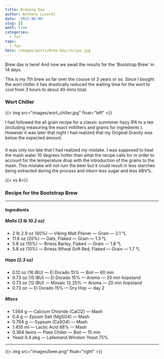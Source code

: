 ```yaml
---
title: Brewing Day
author: Anthony Lusardi
date: '2022-06-08'
slug: []
math: true
categories:
  - fun
tags:
  - fun
hero: /images/posts/Brew Day/recipe.jpg
---
```


 Brew day is here! And now we await the results for the 'Bootstrap Brew' in 14 days. 
 
 This is my 7th brew so far over the course of 3 years or so. Since I bought the wort chiller it has drastically reduced the waiting time for the wort to cool from 3 hours to about 40 mins total.
 ### Wort Chiller

{{< img src="images/wort_chiller.jpg" float="left" >}}
 


I had followed the all grain recipe for a classic summmer hazy IPA to a tee (including measuring the exact milliliters and grams for ingredients ). However it was later that night I had realized that my Original Gravity was below the expected amount.




###

It was only too late that I had realized my mistake. I was supposed to heat the mash water 10 degrees hotter than what the recipe calls for in order to account for the temperature drop with the introduction of the grains to the mash. This mistake will not ruin the beer but it could result in less starches being extracted during the process and inturn less sugar and less ABV%.

{{< vs 8>}} 
### Recipe for the Bootstrap Brew
---------------------------------------------------------------------------------------------------

#### Ingredients

##### Malts (3 lb 10.2 oz)
- 2 lb 2.9 oz (60%) — Viking Malt Pilsner — Grain — 2.1 °L
- 11.6 oz (20%) — Oats, Flaked — Grain — 1.3 °L
- 5.8 oz (10%) — Briess Barley, Flaked — Grain — 1.8 °L
- 5.8 oz (10%) — Briess Wheat Soft Red, Flaked — Grain — 1.7 °L

##### Hops (2.3 oz)
- 0.12 oz (16 IBU) — El Dorado 15% — Boil — 60 min
- 0.73 oz (15 IBU) — El Dorado 15% — Aroma — 20 min hopstand
- 0.73 oz (12 IBU) — Mosaic 12.25% — Aroma — 20 min hopstand
- 0.73 oz — El Dorado 15% — Dry Hop — day 2

##### Miscs
- 1.564 g — Calcium Chloride (CaCl2) — Mash
- 0.4 g — Epsom Salt (MgSO4) — Mash
- 0.764 g — Gypsum (CaSO4) — Mash
- 1.455 ml — Lactic Acid 88% — Mash
- 0.364 items — Plate Chiller — Boil — 15 min
- Yeast 0.4 pkg — Lallemand Windsor Yeast 75%
---------------------------------------------------------------------------------------------------
{{< img src="images/beer.png" float="right" >}}
